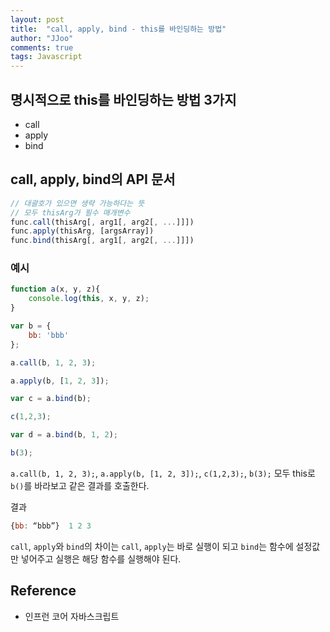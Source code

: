 ```yaml
---
layout: post
title:  "call, apply, bind - this를 바인딩하는 방법"
author: "JJoo"
comments: true
tags: Javascript
---
```


##  명시적으로 this를 바인딩하는 방법 3가지

- call
- apply
- bind

## call, apply, bind의 API 문서

```javascript 
// 대괄호가 있으면 생략 가능하다는 뜻 
// 모두 thisArg가 필수 매개변수
func.call(thisArg[, arg1[, arg2[, ...]]])
func.apply(thisArg, [argsArray])
func.bind(thisArg[, arg1[, arg2[, ...]]])
```

### 예시 

```javascript 
function a(x, y, z){
	console.log(this, x, y, z);
}

var b = {
	bb: 'bbb'
};

a.call(b, 1, 2, 3);

a.apply(b, [1, 2, 3]);

var c = a.bind(b);

c(1,2,3);

var d = a.bind(b, 1, 2);

b(3);
```

`a.call(b, 1, 2, 3);`, `a.apply(b, [1, 2, 3]);`, `c(1,2,3);`, `b(3);` 모두 this로 `b()`를 바라보고 같은 결과를 호출한다.

결과 
```javascript 
{bb: “bbb”}  1 2 3 
```

`call`, `apply`와 `bind`의 차이는 `call`, `apply`는 바로 실행이 되고 `bind`는 함수에 설정값만 넣어주고 실행은 해당 함수를 실행해야 된다. 


## Reference 
- 인프런 코어 자바스크립트 